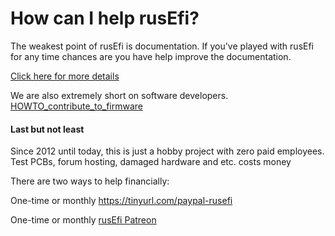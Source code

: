 
# How can I help rusEfi?

The weakest point of rusEfi is documentation. If you've played with rusEfi for any time chances are you have help improve the documentation.

[Click here for more details](HOWTO_contribute_to_documentation)


We are also extremely short on software developers. [HOWTO_contribute_to_firmware](HOWTO_contribute_to_firmware)


#### Last but not least

Since 2012 until today, this is just a hobby project with zero paid employees. Test PCBs, forum hosting,
damaged hardware and etc. costs money

There are two ways to help financially: 

One-time or monthly https://tinyurl.com/paypal-rusefi  

One-time or monthly [rusEfi Patreon](https://www.patreon.com/rusefi)   